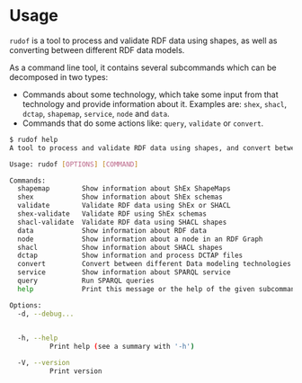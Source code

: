 # Usage

`rudof` is a tool to process and validate RDF data using shapes, as well as converting between different RDF data models.

As a command line tool, it contains several subcommands which can be decomposed in two types:

- Commands about some technology, which take some input from that technology and provide information about it. Examples are: `shex`, `shacl`, `dctap`, `shapemap`, `service`, `node` and `data`.
- Commands that do some actions like: `query`, `validate` or `convert`.

```sh
$ rudof help
A tool to process and validate RDF data using shapes, and convert between different RDF data models

Usage: rudof [OPTIONS] [COMMAND]

Commands:
  shapemap        Show information about ShEx ShapeMaps
  shex            Show information about ShEx schemas
  validate        Validate RDF data using ShEx or SHACL
  shex-validate   Validate RDF using ShEx schemas
  shacl-validate  Validate RDF data using SHACL shapes
  data            Show information about RDF data
  node            Show information about a node in an RDF Graph
  shacl           Show information about SHACL shapes
  dctap           Show information and process DCTAP files
  convert         Convert between different Data modeling technologies
  service         Show information about SPARQL service
  query           Run SPARQL queries
  help            Print this message or the help of the given subcommand(s)

Options:
  -d, --debug...
          

  -h, --help
          Print help (see a summary with '-h')

  -V, --version
          Print version
```
